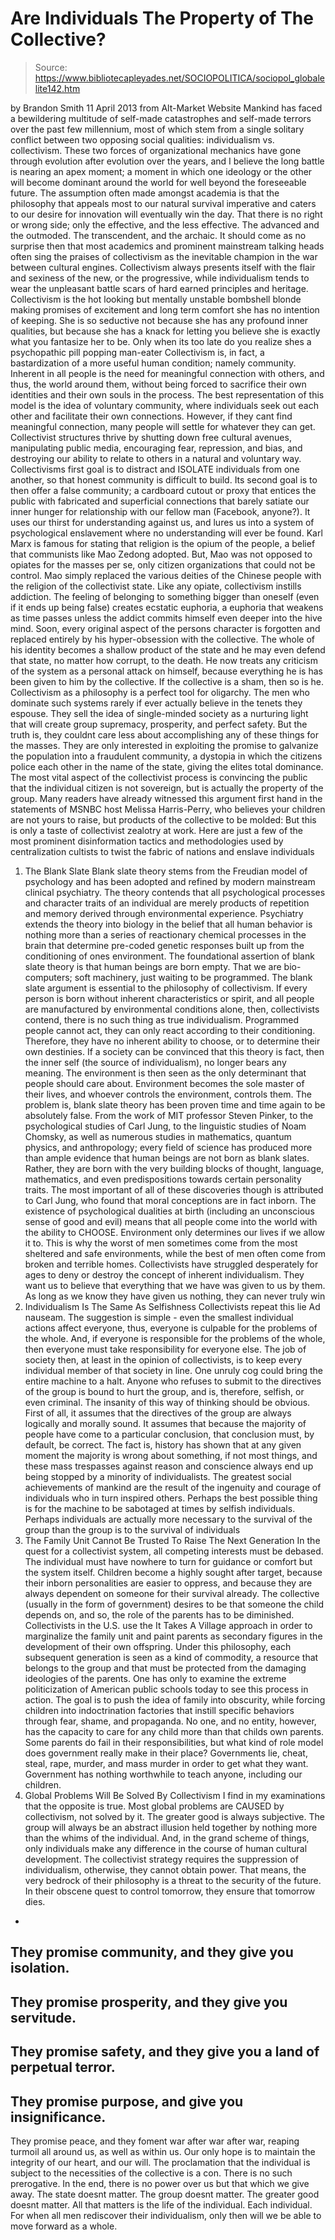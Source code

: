 # Are Individuals The Property of The Collective?

> Source: https://www.bibliotecapleyades.net/SOCIOPOLITICA/sociopol_globalelite142.htm

by Brandon Smith
11 April 2013
from
Alt-Market Website
Mankind has faced a bewildering multitude of self-made catastrophes and
self-made terrors over the past few millennium, most of which stem from a
single solitary conflict between two opposing social qualities:
individualism vs. collectivism.
These two forces of organizational mechanics
have gone through evolution after evolution over the years, and I believe
the long battle is nearing an apex moment; a moment in which one ideology or
the other will become dominant around the world for well beyond the
foreseeable future.
The assumption often made amongst academia is that the philosophy that
appeals most to our natural survival imperative and caters to our desire
for innovation will eventually win the day. That there is no right or
wrong side; only the effective, and the less effective. The advanced and
the outmoded. The transcendent, and the archaic.
It should come as no surprise then that most academics and prominent
mainstream talking heads often sing the praises of collectivism as the
inevitable champion in the war between cultural engines.
Collectivism always presents itself with
the flair and sexiness of the new, or the progressive, while individualism
tends to wear the unpleasant battle scars of hard earned principles and
heritage.
Collectivism is the hot looking but mentally
unstable bombshell blonde making promises of excitement and long term
comfort she has no intention of keeping. She is so seductive not because she
has any profound inner qualities, but because she has a knack for letting
you believe she is exactly what you fantasize her to be.
Only when its too late do you realize shes a
psychopathic pill popping man-eater
Collectivism is, in fact, a bastardization of a more useful human condition;
namely community. Inherent in all people is the need for meaningful
connection with others, and thus, the world around them, without being
forced to sacrifice their own identities and their own souls in the process.
The best representation of this model is the
idea of voluntary community, where individuals seek out each other and
facilitate their own connections. However, if they cant find meaningful
connection, many people will settle for whatever they can get.
Collectivist structures thrive by shutting down free cultural avenues,
manipulating public media, encouraging fear, repression, and bias, and
destroying our ability to relate to others in a natural and voluntary way.
Collectivisms first goal is to distract and
ISOLATE individuals from one another, so that honest community is difficult
to build. Its second goal is to then offer a false community; a cardboard
cutout or proxy that entices the public with fabricated and superficial
connections that barely satiate our inner hunger for relationship with our
fellow man (Facebook,
anyone?).
It uses our thirst for understanding against us,
and lures us into a system of psychological enslavement where no
understanding will ever be found.
Karl Marx is famous for stating that religion
is the opium of the people, a belief that communists like Mao
Zedong adopted. But, Mao was not opposed to opiates for the masses per
se, only citizen organizations that could not be control. Mao simply
replaced the various deities of the Chinese people with the religion of the
collectivist state.
Like any opiate, collectivism instills addiction.
The feeling of belonging to something bigger
than oneself (even if it ends up being false) creates ecstatic euphoria, a
euphoria that weakens as time passes unless the addict commits himself even
deeper into the hive mind. Soon, every original aspect of the persons
character is forgotten and replaced entirely by his hyper-obsession with the
collective.
The whole of his identity becomes a shallow
product of the state and he may even defend that state, no matter how
corrupt, to the death. He now treats any criticism of the system as a
personal attack on himself, because everything he is has been given to him
by the collective.
If the collective is a sham, then so is he.
Collectivism as a philosophy is a perfect tool for oligarchy. The men who
dominate such systems rarely if ever actually believe in the tenets they
espouse. They sell the idea of single-minded society as a nurturing light
that will create group supremacy, prosperity, and perfect safety.
But the truth is, they couldnt care less about
accomplishing any of these things for the masses. They are only interested
in exploiting the promise to galvanize the population into a fraudulent
community, a dystopia in which the citizens police each other in the name of
the state, giving the elites total dominance.
The most vital aspect of the collectivist process is convincing the public
that the individual citizen is not sovereign, but is actually the property
of the group.
Many readers have already witnessed this argument first hand
in the statements of MSNBC host Melissa Harris-Perry, who believes
your children are not yours to raise, but products of the collective to be
molded:
But this is only a taste of collectivist zealotry at work.
Here are just a few of the most prominent
disinformation tactics and methodologies used by centralization cultists to
twist the fabric of nations and enslave individuals
1) The Blank Slate
Blank slate theory stems from the Freudian model of psychology and has
been adopted and refined by modern mainstream clinical psychiatry.
The theory contends that all psychological
processes and character traits of an individual are merely products of
repetition and memory derived through environmental experience.
Psychiatry extends the theory into biology in the belief that all human
behavior is nothing more than a series of reactionary chemical processes
in the brain that determine pre-coded genetic responses built up from
the conditioning of ones environment.
The foundational assertion of blank slate
theory is that human beings are born empty. That we are bio-computers;
soft machinery, just waiting to be programmed.
The blank slate argument is essential to the philosophy of collectivism.
If every person is born without inherent characteristics or spirit, and
all people are manufactured by environmental conditions alone, then,
collectivists contend, there is no such thing as true individualism.
Programmed people cannot act, they can only
react according to their conditioning. Therefore, they have no inherent
ability to choose, or to determine their own destinies.
If a society can be convinced that this theory is fact, then the inner
self (the source of individualism), no longer bears any meaning. The
environment is then seen as the only determinant that people should care
about. Environment becomes the sole master of their lives, and whoever
controls the environment, controls them.
The problem is, blank slate theory has been proven time and time again
to be absolutely false.
From the work of MIT professor Steven
Pinker, to the psychological studies of Carl Jung, to the
linguistic studies of Noam Chomsky, as well as numerous studies
in mathematics, quantum physics, and anthropology; every field of
science has produced more than ample evidence that human beings are
not born as blank slates.
Rather, they are born with the very building
blocks of thought, language, mathematics, and even predispositions
towards certain personality traits.
The most important of all of these discoveries though is attributed to
Carl Jung, who found that moral conceptions are in fact inborn. The
existence of psychological dualities at birth (including an
unconscious sense of good and evil) means that all people come into the
world with the ability to CHOOSE.
Environment only determines our lives if we
allow it to.
This is why the worst of men sometimes come
from the most sheltered and safe environments, while the best of men
often come from broken and terrible homes.
Collectivists have struggled desperately for ages to deny or destroy the
concept of inherent individualism. They want us to believe that
everything that we have was given to us by them.
As long as we know they have given us
nothing, they can never truly win
2) Individualism Is The Same As Selfishness
Collectivists repeat this lie Ad nauseam.
The suggestion is simple - even the smallest
individual actions affect everyone, thus, everyone is culpable for the
problems of the whole. And, if everyone is responsible for the problems
of the whole, then everyone must take responsibility for everyone else.
The job of society then, at least in the
opinion of collectivists, is to keep every individual member of that
society in line. One unruly cog could bring the entire machine to a
halt. Anyone who refuses to submit to the directives of the group is
bound to hurt the group, and is, therefore, selfish, or even criminal.
The insanity of this way of thinking should be obvious.
First of all, it assumes that the directives
of the group are always logically and morally sound. It assumes that
because the majority of people have come to a particular conclusion,
that conclusion must, by default, be correct. The fact is, history has
shown that at any given moment the majority is wrong about something, if
not most things, and these mass trespasses against reason and conscience
always end up being stopped by a minority of individualists.
The greatest social achievements of mankind
are the result of the ingenuity and courage of individuals
who in turn inspired others.
Perhaps the best possible thing is for the machine to be sabotaged at
times by selfish individuals. Perhaps individuals are actually more
necessary to the survival of the group than the group is to the survival
of individuals
3) The Family Unit Cannot Be Trusted To
Raise The Next Generation
In the quest for a collectivist system, all competing interests must be
debased.
The individual must have nowhere to turn for
guidance or comfort but the system itself. Children become a highly
sought after target, because their inborn personalities are easier to
oppress, and because they are always dependent on someone for their
survival already.
The collective (usually in the form of
government) desires to be that someone the child depends on, and so,
the role of the parents has to be diminished.
Collectivists in the U.S. use the It Takes A Village approach in order
to marginalize the family unit and paint parents as secondary figures in
the development of their own offspring.
Under this philosophy, each subsequent
generation is seen as a kind of commodity, a resource that belongs to
the group and that must be protected from the damaging ideologies of
the parents.
One has only to examine the extreme
politicization of American public schools today to see this process in
action.
The goal is to push the idea of family into
obscurity, while forcing children into indoctrination factories that
instill specific behaviors through fear, shame, and propaganda.
No one, and no entity, however, has the capacity to care for any child
more than that childs own parents. Some parents do fail in their
responsibilities, but what kind of role model does government really
make in their place? Governments lie, cheat, steal, rape, murder, and
mass murder in order to get what they want.
Government has nothing worthwhile to teach
anyone, including our children.
4) Global Problems Will Be Solved By
Collectivism
I find in my examinations that the opposite is true.
Most global problems are CAUSED by
collectivism, not solved by it. The greater good is always subjective.
The group will always be an abstract illusion held together by nothing
more than the whims of the individual. And, in the grand scheme of
things, only individuals make any difference in the course of human
cultural development.
The collectivist strategy requires the
suppression of individualism, otherwise, they cannot obtain power. That
means, the very bedrock of their philosophy is a threat to the security
of the future.
In their obscene quest to control tomorrow,
they ensure that tomorrow dies.
-
They promise community, and they
give you isolation.
-
They promise prosperity, and they
give you servitude.
-
They promise safety, and they give
you a land of perpetual terror.
-
They promise purpose, and give you
insignificance.
-
They promise peace, and they foment
war after war after war, reaping turmoil all around us, as well
as within us.
Our only hope is to maintain the integrity of
our heart, and our will.
The proclamation that the individual is subject
to the necessities of the collective is a con. There is no such prerogative.
In the end, there is no power over us but that which we give away.
The state doesnt matter. The group doesnt
matter. The greater good doesnt matter. All that matters is the life of
the individual. Each individual.
For when all men rediscover their individualism,
only then will we be able to move forward as a whole.
